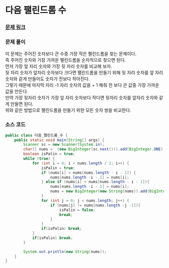 # 다음 팰린드롬 수

### [문제 링크](https://www.acmicpc.net/problem/1334)

### 문제 풀이
이 문제는 주어진 숫자보다 큰 수중 가장 작은 팰린드롬을 찾는 문제이다. </br>
즉 주어진 숫자와 가장 가까운 팰린드롬을 순차적으로 찾으면 된다. </br>
먼저 가장 앞 자리 숫자와 가장 뒷 자리 숫자를 비교해 보자. </br>
뒷 자리 숫자가 앞자리 숫자보다 크다면 팰린드롬을 만들기 위해 뒷 자리 숫자를 앞 자리 숫자와 같게 만들어도 숫자가 전보다 작아진다. </br>
그렇기 때문에 마지막 자리 -1 자리 숫자의 값을 + 1 해줘 전 보다 큰 값중 가장 가까운 값을 만든다. </br>
만약 가장 뒷자리 숫자가 가장 앞 자리 숫자보다 작다면 뒷자리 숫자를 앞자리 숫자와 같게 만들면 된다. </br>
위와 같은 방법으로 팰린드롬을 만들기 위한 모든 숫자 쌍을 비교한다. </br>
### 소스 코드
```java
public class 다음_팰린드롬_수 {
    public static void main(String[] args) {
        Scanner sc = new Scanner(System.in);
        char[] nums =  (new BigInteger(sc.next())).add(BigInteger.ONE).toString().toCharArray();
        boolean isPalin = true;
        while (true) {
            for (int i = 0; i < nums.length / 2; i++) {
                isPalin = true;
                if (nums[i] > nums[nums.length - i - 1]) {
                    nums[nums.length -i - 1] = nums[i];
                } else if (nums[i] < nums[nums.length - i - 1]){
                    nums[nums.length -i - 1] = nums[i];
                    nums = new BigInteger(new String(nums)).add(BigInteger.valueOf(10).pow(i + 1)).toString().toCharArray();
                }
                for (int j = 0; j < nums.length; j++) {
                    if (nums[j] != nums[nums.length -j -1]){
                        isPalin = false;
                        break;
                    }
                }
                if(isPalin) break;
            }
            if(isPalin) break;
        }

        System.out.println(new String(nums));
    }
}

```